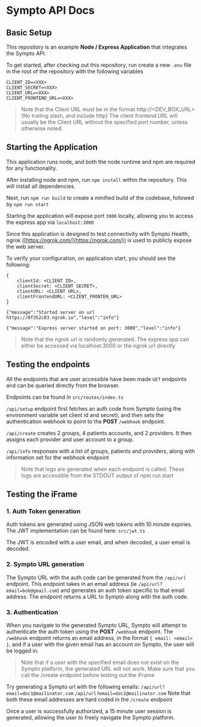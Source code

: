 
# Sympto API Docs



## Basic Setup

This repository is an example **Node / Express Application** that integrates the Sympto API.



To get started, after checking out this repository, run create a new `.env` file in the root of the repository with the following variables

```
CLIENT_ID=<XXX>
CLIENT_SECRET=<XXX>
CLIENT_URL=<XXX>
CLIENT_FRONTEND_URL=<XXX>
```



> Note that the Client URL must be in the format http://<DEV_BOX_URL>
>    (No trailing slash, and include http)
>  The client frontend URL will usually be the Client URL without the specified port number, unless otherwise noted.


## Starting the Application

This application runs node, and both the node runtime and npm are required for any functionality.



After installing node and npm, run `npm install` within the repository. This will install all dependencies.



Next, run `npm run build` to create a minified build of the codebase, followed by `npm run start`



Starting the application will expose port `3000` locally, allowing you to access the express app via `localhost:3000`



Since this application is designed to test connectivity with Sympto Health, ngrok ([https://ngrok.com/](https://ngrok.com/)) is used to publicly expose the web server.



To verify your configuration, on application start, you should see the following:

```
{
	clientId: <CLIENT ID>,
	clientSecret: <CLIENT SECRET>,
	clientURL: <CLIENT URL>,
	clientFrontendURL: <CLIENT_FRONTEN_URL>
}

{"message":"Started server on url https://0f352c83.ngrok.io","level":"info"}

{"message":"Express server started on port: 3000","level":"info"}
```
> Note that the ngrok url is randomly generated. The express app can either be accessed via localhost:3000 or the ngrok url directly

## Testing the endpoints

All the endpoints that are user accessible have been made `GET` endpoints and can be queried directly from the browser.

Endpoints can be found in `src/routes/index.ts`

`/api/setup` endpoint first fetches an auth code from Sympto (using the environment variable set client id and secret), and then sets the authentication webhook to point to the **POST** `/webhook` endpoint.

`/api/create` creates 2 groups, 4 patients accounts, and 2 providers. It then assigns each provider and user account to a group.

`/api/info` responses with a list of groups, patients and providers, along with information set for the webhook endpoint

> Note that logs are generated when each endpoint is called.  These logs are accessible from the STDOUT output of npm run start

## Testing the iFrame

### 1. Auth Token generation
Auth tokens are generated using JSON web tokens with 10 minute expiries. The JWT implementation can be found here: `src/jwt.ts`

The JWT is encoded with a user email, and when decoded, a user email is decoded.

### 2. Sympto URL generation
The Sympto URL with the auth code can be generated from the `/api/url`  endpoint.
This endpoint takes in an email address
(ie `/api/url?email=bob@gmail.com`)
and generates an auth token specific to that email address. The endpoint returns a URL to Sympto along with the auth code.

### 3.  Authentication
When you navigate to the generated Sympto URL, Sympto will attempt to authenticate the auth token using the  **POST** `/webhook` endpoint. The `/webhook` endpoint returns an email address, in the format `{ email: <email> }`, and if a user with the given email has an account on Sympto, the user will be logged in.

> Note that if a user with the specified email does not exist on the Sympto platform, the generated URL will not work. Make sure that you call the /create endpoint before testing out the iFrame

Try generating a Sympto url with the following emails:
`/api/url?email=doc1@mailinator.com`
`/api/url?email=doc2@mailinator.com`
Note that both these email addresses are hard coded in the `/create` endpoint

Once a user is successfully authorized, a 15 minute user session is generated, allowing the user to freely navigate the Sympto platform.
